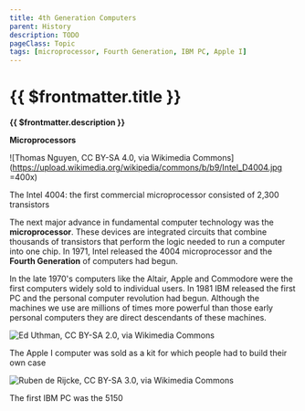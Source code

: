 ```yaml
---
title: 4th Generation Computers
parent: History
description: TODO
pageClass: Topic
tags: [microprocessor, Fourth Generation, IBM PC, Apple I]
---
```


# {{ $frontmatter.title }}
**{{ $frontmatter.description }}**

<KeyConcepts :ConceptArray= "[
{
  Concept:'Concept 1',
  Details:'Details of concept 1'
},
{  
  Concept:'Concept 2',
  Details:'Details of concept 2' 
}
]" />

**Microprocessors**

![Thomas Nguyen, CC BY-SA 4.0, via Wikimedia
Commons](https://upload.wikimedia.org/wikipedia/commons/b/b9/Intel_D4004.jpg =400x)

The Intel 4004: the first commercial microprocessor consisted of 2,300 transistors

The next major advance in fundamental computer technology was the
**microprocessor**. These devices are integrated circuits that combine
thousands of transistors that perform the logic needed to run a computer
into one chip. In 1971, Intel released the 4004 microprocessor and the
**Fourth Generation** of computers had begun.

In the late 1970\'s computers like the Altair, Apple and Commodore were
the first computers widely sold to individual users. In 1981 IBM
released the first PC and the personal computer revolution had begun.
Although the machines we use are millions of times more powerful than
those early personal computers they are direct descendants of these
machines.

![Ed Uthman, CC BY-SA 2.0, via Wikimedia
Commons](https://upload.wikimedia.org/wikipedia/commons/a/a1/Apple_I_Computer.jpg)

The Apple I computer was sold as a kit for which people had to build
their own case

![Ruben de Rijcke, CC BY-SA 3.0, via Wikimedia
Commons](https://upload.wikimedia.org/wikipedia/commons/f/f1/Ibm_pc_5150.jpg)

The first IBM PC was the 5150

